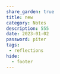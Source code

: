 ```yaml
---
share_garden: true
title: new
category: Notes
description: 555
date: 2023-01-02
password: piter
tags:
 - reflections
hide:
  - footer
---
```



